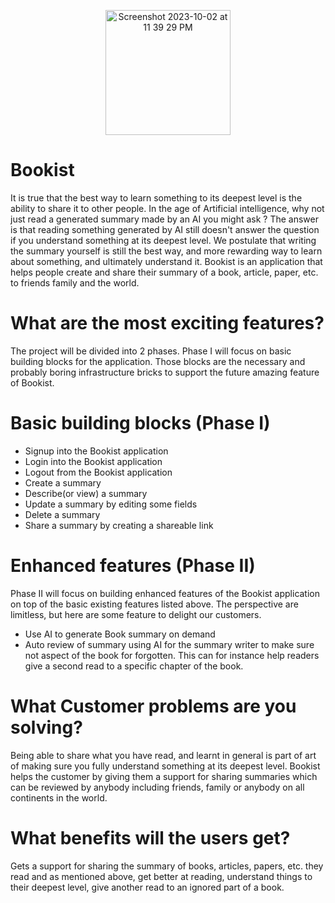 <p align="center">
  <img width="200"  alt="Screenshot 2023-10-02 at 11 39 29 PM" src="https://github.com/kounkou/Bookist/assets/2589171/ecbdb896-a765-43b4-b36b-d60e0dae4483">
</p>

# Bookist

It is true that the best way to learn something to its deepest level is the ability to share it to other people. In the age of Artificial intelligence, why not just read a generated summary made by an AI you might ask ? The answer is that reading something generated by AI still doesn't answer the question if you understand something at its deepest level. We postulate that writing the summary yourself is still the best way, and more rewarding way to learn about something, and ultimately understand it. Bookist is an application that helps people create and share their summary of a book, article, paper, etc. to friends family and the world.

# What are the most exciting features?

The project will be divided into 2 phases. Phase I will focus on basic building blocks for the application. Those blocks are the necessary and probably boring infrastructure bricks to support the future amazing feature of Bookist.

# Basic building blocks (Phase I)

* Signup into the Bookist application
* Login into the Bookist application
* Logout from the Bookist application
* Create a summary
* Describe(or view) a summary
* Update a summary by editing some fields
* Delete a summary
* Share a summary by creating a shareable link

# Enhanced features (Phase II)

Phase II will focus on building enhanced features of the Bookist application on top of the basic existing features listed above. The perspective are limitless, but here are some feature to delight our customers.

* Use AI to generate Book summary on demand
* Auto review of summary using AI for the summary writer to make sure not aspect of the book for forgotten. This can for instance help readers give a second read to a specific chapter of the book.

# What Customer problems are you solving?

Being able to share what you have read, and learnt in general is part of art of making sure you fully understand something at its deepest level. Bookist helps the customer by giving them a support for sharing summaries which can be reviewed by anybody including friends, family or anybody on all continents in the world.

# What benefits will the users get?

Gets a support for sharing the summary of books, articles, papers, etc. they read and as mentioned above, get better at reading, understand things to their deepest level, give another read to an ignored part of a book.
